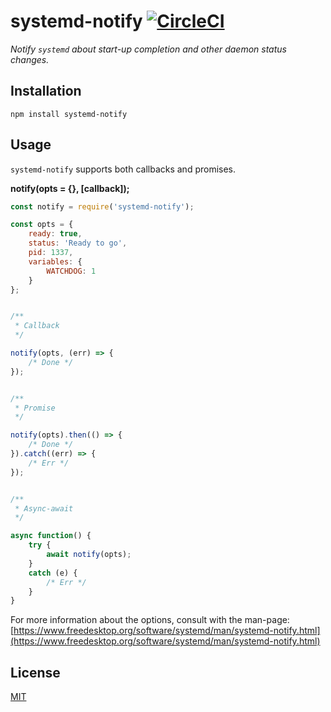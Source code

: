 # systemd-notify [![CircleCI](https://circleci.com/gh/nmorsman/node-systemd-notify.svg?style=svg)](https://circleci.com/gh/nmorsman/node-systemd-notify)

*Notify `systemd` about start-up completion and other daemon status changes.*


## Installation

`npm install systemd-notify`


## Usage

`systemd-notify` supports both callbacks and promises.

__notify(opts = {}, [callback]);__

```js
const notify = require('systemd-notify');

const opts = {
    ready: true,
    status: 'Ready to go',
    pid: 1337,
    variables: {
        WATCHDOG: 1
    }
};


/**
 * Callback
 */

notify(opts, (err) => {
    /* Done */
});


/**
 * Promise
 */

notify(opts).then(() => {
    /* Done */
}).catch((err) => {
    /* Err */
});


/**
 * Async-await
 */

async function() {
    try {
        await notify(opts);
    }
    catch (e) {
        /* Err */
    }
}
```

For more information about the options, consult with the man-page:
[https://www.freedesktop.org/software/systemd/man/systemd-notify.html](https://www.freedesktop.org/software/systemd/man/systemd-notify.html)


## License

[MIT](LICENSE)
